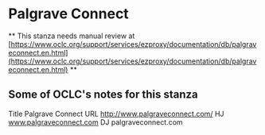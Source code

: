 # Palgrave Connect
** This stanza needs manual review at [https://www.oclc.org/support/services/ezproxy/documentation/db/palgraveconnect.en.html](https://www.oclc.org/support/services/ezproxy/documentation/db/palgraveconnect.en.html) **

## Some of OCLC's notes for this stanza

Title Palgrave Connect
 URL http://www.palgraveconnect.com/
 HJ www.palgraveconnect.com
 DJ palgraveconnect.com 
